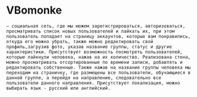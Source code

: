 # VBomonke 

    — социальная сеть, где мы можем зарегистрироваться, авторизоваться, просматривать список новых пользователей и лайкать их, при этом пользователь попадает на страницу аккаунтов, которые вам понравились, откуда его можно убрать, также можно редактировать свой профиль,загрузив фото, указав название группы, статус и другие характеристики. Присутствует возможность посмотреть пользователей, которые лайкнули человека, нажав на их количество. Реализована стена, можно просматривать отсортированные по времени записи, добавлять и редактировать собственные. Также нажав на название группы человека мы переходим на страничку, где размещены все пользователи, обучающиеся в данной группе, а перейдя на направление, следовательно все пользователи данного направления. Присутствует локализация, можно выбирать язык - русский или английский.
    
